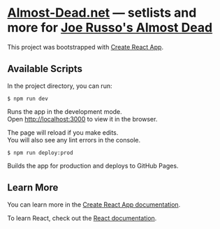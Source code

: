 # [Almost-Dead.net] — setlists and more for [Joe Russo's Almost Dead]

This project was bootstrapped with [Create React App](https://github.com/facebook/create-react-app).


## Available Scripts

In the project directory, you can run:

    $ npm run dev

Runs the app in the development mode.<br />
Open [http://localhost:3000](http://localhost:3000) to view it in the browser.

The page will reload if you make edits.<br />
You will also see any lint errors in the console.

    $ npm run deploy:prod

Builds the app for production and deploys to GitHub Pages.


## Learn More

You can learn more in the [Create React App documentation](https://facebook.github.io/create-react-app/docs/getting-started).

To learn React, check out the [React documentation](https://reactjs.org/).


[Almost-Dead.net]: https://almost-dead.net
[Joe Russo's Almost Dead]: http://www.joerussosalmostdead.com
